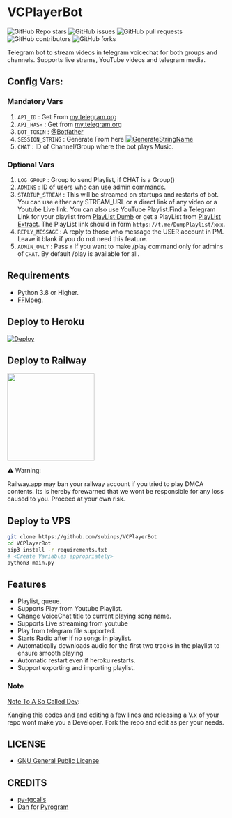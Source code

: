 # VCPlayerBot

![GitHub Repo stars](https://img.shields.io/github/stars/subinps/VCPlayerBot?color=blue&style=flat)
![GitHub issues](https://img.shields.io/github/issues/subinps/VCPlayerBot)
![GitHub pull requests](https://img.shields.io/github/issues-pr/subinps/VCPlayerBot)
![GitHub contributors](https://img.shields.io/github/contributors/subinps/VCPlayerBot?style=flat)
![GitHub forks](https://img.shields.io/github/forks/subinps/VCPlayerBot?style=flat)

Telegram bot to stream videos in telegram voicechat for both groups and channels. Supports live strams, YouTube videos and telegram media.

## Config Vars:
### Mandatory Vars
1. `API_ID` : Get From [my.telegram.org](https://my.telegram.org/)
2. `API_HASH` : Get from [my.telegram.org](https://my.telegram.org)
3. `BOT_TOKEN` : [@Botfather](https://telegram.dog/BotFather)
4. `SESSION_STRING` : Generate From here [![GenerateStringName](https://img.shields.io/badge/repl.it-generateStringName-yellowgreen)](https://repl.it/@subinps/getStringName)
5. `CHAT` : ID of Channel/Group where the bot plays Music.
### Optional Vars
1. `LOG_GROUP` : Group to send Playlist, if CHAT is a Group()
2. `ADMINS` : ID of users who can use admin commands.
3. `STARTUP_STREAM` : This will be streamed on startups and restarts of bot. You can use either any STREAM_URL or a direct link of any video or a Youtube Live link. You can also use YouTube Playlist.Find a Telegram Link for your playlist from [PlayList Dumb](https://telegram.dog/DumpPlaylist) or get a PlayList from [PlayList Extract](https://telegram.dog/GetAPlaylistbot). The PlayList link should in form `https://t.me/DumpPlaylist/xxx`.
4. `REPLY_MESSAGE` : A reply to those who message the USER account in PM. Leave it blank if you do not need this feature. 
5. `ADMIN_ONLY` : Pass `Y` If you want to make /play command only for admins of `CHAT`. By default /play is available for all.



## Requirements
- Python 3.8 or Higher.
- [FFMpeg](https://www.ffmpeg.org/).



## Deploy to Heroku

[![Deploy](https://www.herokucdn.com/deploy/button.svg)](https://heroku.com/deploy?template=https://github.com/kidiloskahyper45/blabla)

## Deploy to Railway
<p><a href=https://railway.app/new/template?template=https%3A%2F%2Fgithub.com%2Fsubinps%2FVCPlayerBot&envs=API_ID%2CAPI_HASH%2CBOT_TOKEN%2CCHAT%2CSESSION_STRING%2CLOG_GROUP%2CADMINS%2CSTARTUP_STREAM%2CREPLY_MESSAGE%2CADMIN_ONLY&optionalEnvs=LOG_GROUP%2CADMINS%2CSTARTUP_STREAM%2CREPLY_MESSAGE%2CADMIN_ONLY&API_IDDesc=Get+From+my.telegram.org&API_HASHDesc=Get+from+my.telegram.org&BOT_TOKENDesc=Get+from%40Botfather&CHATDesc=ID+of+Channel%2FGroup+where+the+bot+plays+Music.&SESSION_STRINGDesc=Pyrogram+string+session+of+a+user+account&LOG_GROUPDesc=Group+to+send+Playlist%2C+if+CHAT+is+a+Group%28%29&ADMINSDesc=+ID+of+users+who+can+use+admin+commands.&STARTUP_STREAMDesc=This+will+be+streamed+on+startups+and+restarts+of+bot.+You+can+use+either+any+STREAM_URL+or+a+direct+link+of+any+video+or+a+Youtube+Live+link.+You+can+also+use+YouTube+Playlist.Find+a+Telegram+Link+for+your+playlist+from+%40DumpPlaylist+or+get+a+PlayList+from++%40GetPlaylistBot.+&REPLY_MESSAGEDesc=A+reply+to+those+who+message+the+USER+account+in+PM.+Leave+it+blank+if+you+do+not+need+this+feature.&ADMIN_ONLYDesc=Pass+Y+If+you+want+to+make+%2Fplay+command+only+for+admins+of+CHAT.+By+default+%2Fplay+is+available+for+all&referralCode=subinps> <img src="https://img.shields.io/badge/Deploy%20To%20Railway-blueviolet?style=for-the-badge&logo=railway" width="200""/></a></p>

⚠️ Warning:

Railway.app may ban your railway account if you tried to play DMCA contents. Its is hereby forewarned that we wont be responsible for any loss caused to you. Proceed at your own risk.
 
## Deploy to VPS

```sh
git clone https://github.com/subinps/VCPlayerBot
cd VCPlayerBot
pip3 install -r requirements.txt
# <Create Variables appropriately>
python3 main.py
```

## Features

- Playlist, queue.
- Supports Play from Youtube Playlist.
- Change VoiceChat title to current playing song name.
- Supports Live streaming from youtube
- Play from telegram file supported.
- Starts Radio after if no songs in playlist.
- Automatically downloads audio for the first two tracks in the playlist to ensure smooth playing
- Automatic restart even if heroku restarts.
- Support exporting and importing playlist.

### Note

[Note To A So Called Dev](https://telegram.dog/GetTGLink/802):  

Kanging this codes and and editing a few lines and releasing a V.x of your repo wont make you a Developer.
Fork the repo and edit as per your needs.

## LICENSE

- [GNU General Public License](./LICENSE)


## CREDITS

- [py-tgcalls](https://github.com/pytgcalls/pytgcalls)
- [Dan](https://github.com/delivrance) for [Pyrogram](https://github.com/pyrogram/pyrogram)


